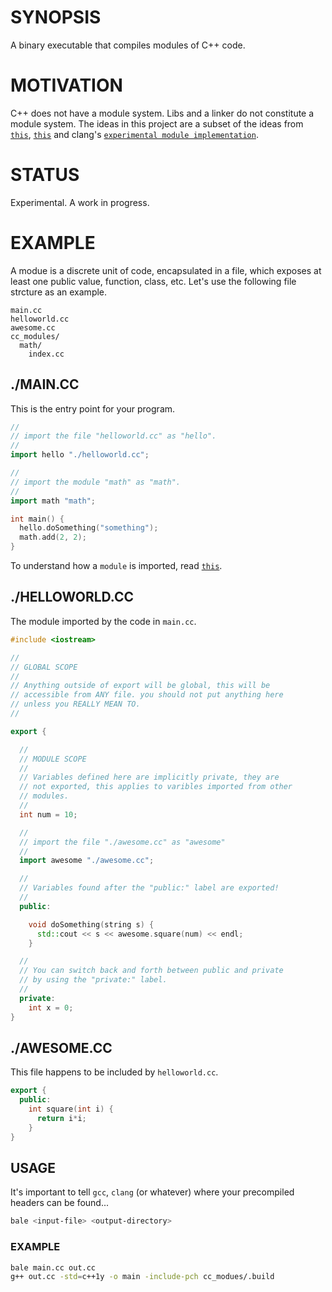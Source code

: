 # SYNOPSIS
A binary executable that compiles modules of C++ code.


# MOTIVATION
C++ does not have a module system. Libs and a linker do not constitute a
module system. The ideas in this project are a subset of the ideas from
[`this`](http://www.open-std.org/jtc1/sc22/wg21/docs/papers/2006/n2073.pdf), 
[`this`](http://isocpp.org/files/papers/n4214.pdf) and clang's 
[`experimental module implementation`](http://clang.llvm.org/docs/Modules.html).


# STATUS
Experimental. A work in progress.


# EXAMPLE
A modue is a discrete unit of code, encapsulated in a file, which exposes at 
least one public value, function, class, etc. Let's use the following file 
strcture as an example.

```
main.cc
helloworld.cc
awesome.cc
cc_modules/
  math/
    index.cc
```


## ./MAIN.CC
This is the entry point for your program.

```cpp
//
// import the file "helloworld.cc" as "hello".
//
import hello "./helloworld.cc";

//
// import the module "math" as "math".
//
import math "math";

int main() {
  hello.doSomething("something");
  math.add(2, 2);
}
```
To understand how a `module` is imported, read 
[`this`](http://nodejs.org/api/modules.html#modules_loading_from_node_modules_folders).

## ./HELLOWORLD.CC
The module imported by the code in `main.cc`.

```cpp
#include <iostream>

//
// GLOBAL SCOPE
//
// Anything outside of export will be global, this will be 
// accessible from ANY file. you should not put anything here 
// unless you REALLY MEAN TO.
//

export {

  //
  // MODULE SCOPE
  //
  // Variables defined here are implicitly private, they are
  // not exported, this applies to varibles imported from other 
  // modules.
  //
  int num = 10;

  //
  // import the file "./awesome.cc" as "awesome"
  //
  import awesome "./awesome.cc";

  //
  // Variables found after the "public:" label are exported!
  //
  public:

    void doSomething(string s) {
      std::cout << s << awesome.square(num) << endl;
    }

  //
  // You can switch back and forth between public and private
  // by using the "private:" label.
  //
  private:
    int x = 0;
}
```

## ./AWESOME.CC
This file happens to be included by `helloworld.cc`.

```cpp
export {
  public:
    int square(int i) {
      return i*i;
    }
}
```

## USAGE
It's important to tell `gcc`, `clang` (or whatever) where your 
precompiled headers can be found...

```bash
bale <input-file> <output-directory>
```

### EXAMPLE
```bash
bale main.cc out.cc
g++ out.cc -std=c++1y -o main -include-pch cc_modues/.build
```

